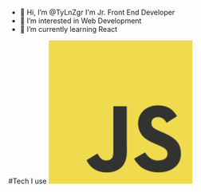 - 👋 Hi, I’m @TyLnZgr I'm Jr. Front End Developer
- 👀 I’m interested in Web Development
- 🌱 I’m currently learning React

#Tech I use
![alt text](https://raw.githubusercontent.com/github/explore/80688e429a7d4ef2fca1e82350fe8e3517d3494d/topics/javascript/javascript.png)


<!---
TyLnZgr/TyLnZgr is a ✨ special ✨ repository because its `README.md` (this file) appears on your GitHub profile.
You can click the Preview link to take a look at your changes.
--->
